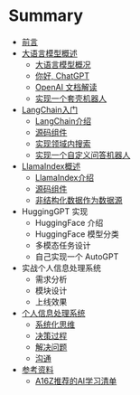# Summary
* [前言](README.md)
* [大语言模型概述](./01-llm/01-1.md)
    * [大语言模型概况](./01-llm/01-1.md)
    * [你好, ChatGPT](./01-llm/01-2.md)
    * [OpenAI 文档解读](./01-llm/01-3.md)
    * [实现一个套壳机器人](./01-llm/01-4.md)
* [LangChain入门](./02-langchain/02-1.md)
    * [LangChain介绍](./02-langchain/02-1.md)
	* [源码组件](./02-langchain/02-2.md)
    * [实现领域内搜索](./02-langchain/02-3.md)
    * [实现一个自定义问答机器人](./02-langchain/02-4.md)
* [LlamaIndex概述](./03-llamaIndex/03-1.md)
    * [LlamaIndex介绍](./03-llamaIndex/03-1.md)
    * [源码组件](./03-llamaIndex/03-2.md)
    * [非结构化数据作为数据源](./03-llamaIndex/03-3.md)
* HuggingGPT 实现
    * HuggingFace 介绍
    * HuggingFace 模型分类
    * 多模态任务设计
    * 自己实现一个 AutoGPT
* 实战个人信息处理系统
    * 需求分析
    * 模块设计
    * 上线效果
* [个人信息处理系统](./04-message/readme.md)
    * [系统化思维](./04-message/04-1.md)
    * [决策过程](./04-message/04-2.md)
    * [解决问题](./04-message/04-3.md)
    * [沟通](./04-message/04-4.md)
* [参考资料](./ref/ref.md)
    * [A16Z推荐的AI学习清单](./ref/a16z.md)